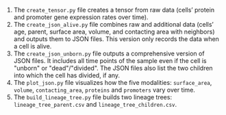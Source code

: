 1. The `create_tensor.py` file creates a tensor from raw data (cells’ protein and promoter gene expression rates over time).
2. The `create_json_alive.py` file combines raw and additional data (cells’ age, parent, surface area, volume, and contacting area with neighbors) and outputs them to JSON files. This version only records the data when a cell is alive.
3. The `create_json_unborn.py` file outputs a comprehensive version of JSON files. It includes all time points of the sample even if the cell is "unborn" or "dead"/"divided". The JSON files also list the two children into which the cell has divided, if any.
4. The `plot_json.py` file visualizes how the five modalities: `surface_area`, `volume`, `contacting_area`, `proteins` and `promoters` vary over time.
5. The `build_lineage_tree.py` file builds two lineage trees: `lineage_tree_parent.csv` and `lineage_tree_children.csv`.
